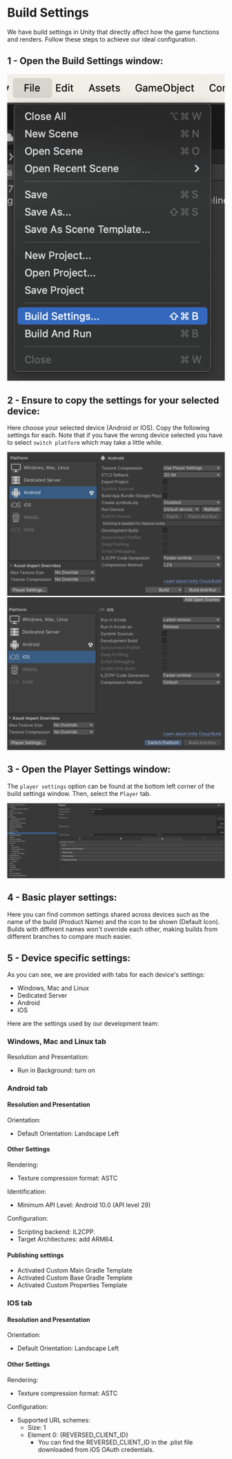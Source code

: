 # Build Settings

We have build settings in Unity that directly affect how the game functions and renders. Follow these steps to achieve our ideal configuration.

## 1 - Open the Build Settings window:

![](./images/buildSettingsOption.png)

## 2 - Ensure to copy the settings for your selected device:

Here choose your selected device (Android or IOS). Copy the following settings for each. Note that if you have the wrong device selected you have to select `switch platform` which may take a little while.

![](./images/androidSettings.png)
![](./images/iosSettings.png)

## 3 - Open the Player Settings window:

The `player settings` option can be found at the bottom left corner of the build settings window. Then, select the `Player` tab.

![](./images/playerTab.png)

## 4 - Basic player settings:

Here you can find common settings shared across devices such as the name of the build (Product Name) and the icon to be shown (Default Icon). Builds with different names won't override each other, making builds from different branches to compare much easier.

## 5 - Device specific settings:

As you can see, we are provided with tabs for each device's settings:

- Windows, Mac and Linux
- Dedicated Server
- Android
- IOS

Here are the settings used by our development team:

### Windows, Mac and Linux tab

Resolution and Presentation:

- Run in Background: turn on

### Android tab

#### Resolution and Presentation

Orientation:

- Default Orientation: Landscape Left

#### Other Settings

Rendering:

- Texture compression format: ASTC

Identification:

- Minimum API Level: Android 10.0 (API level 29)

Configuration:

- Scripting backend: IL2CPP.
- Target Architectures: add ARM64.

#### Publishing settings

- Activated Custom Main Gradle Template
- Activated Custom Base Gradle Template
- Activated Custom Properties Template

### IOS tab

#### Resolution and Presentation

Orientation:

- Default Orientation: Landscape Left

#### Other Settings

Rendering:

- Texture compression format: ASTC

Configuration:

- Supported URL schemes:
  - Size: 1
  - Element 0: {REVERSED_CLIENT_ID}
    - You can find the REVERSED_CLIENT_ID in the .plist file downloaded from iOS OAuth credentials.
